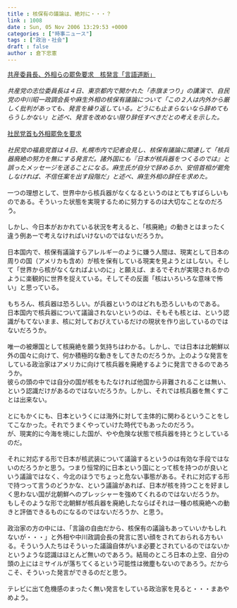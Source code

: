 ```yaml
---
title : 核保有の議論は、絶対に・・・？
link : 1008
date : Sun, 05 Nov 2006 13:29:53 +0000
categories : ["時事ニュース"]
tags : ["政治・社会"]
draft : false
author : 倉下忠憲
---
```


<A HREF="http://www.asahi.com/politics/update/1104/002.html" TARGET="_blank">共産委員長、外相らの罷免要求　核発言「言語道断」</A><BR><BR><I>共産党の志位委員長は４日、東京都内で開かれた「赤旗まつり」の講演で、自民党の中川昭一政調会長や麻生外相の核保有議論について「この２人は内外から厳しく批判があっても、発言を繰り返している。どうにも止まらないなら辞めてもらうしかない」と述べ、発言を改めない限り辞任すべきだとの考えを示した。 </I><BR><BR><A HREF="http://www.asahi.com/politics/update/1104/004.html" TARGET="_blank">社民党首も外相罷免を要求</A><BR><BR><I>社民党の福島党首は４日、札幌市内で記者会見し、核保有議論に関連して「核兵器廃絶の努力を無にする発言だ。諸外国にも『日本が核兵器をつくるのでは』と誤ったメッセージを送ることになる。麻生氏が自分で辞めるか、安倍首相が罷免しなければ、不信任案を出す段階だ」と述べ、麻生外相の辞任を求めた。 </I><BR><BR>一つの理想として、世界中から核兵器がなくなるというのはとてもすばらしいものである。そういった状態を実現するために努力するのは大切なことなのだろう。<BR><BR>しかし、今日本がおかれている状況を考えると、「核廃絶」の動きとはまったく違う例あーで考えなければいけないのではないだろうか。<BR><BR>日本国内で、核保有議論すらアレルギーのように嫌う人間は、現実として日本の周りの国（アメリカも含め）が核を保有している現実を見ようとはしない。そして「世界から核がなくなればよいのに」と願えば、まるでそれが実現されるかのように楽観的に世界を捉えている。そしてその反面「核はいろいろな意味で怖い」と思っている。<BR><BR>もちろん、核兵器は恐ろしい。が兵器というのはどれも恐ろしいものである。<BR>日本国内で核兵器について議論されないというのは、そもそも核とは、という認識がもてないまま、核に対しておびえているだけの現状を作り出しているのではないだろうか。<BR><BR>唯一の被爆国として核廃絶を願う気持ちはわかる。しかし、では日本は北朝鮮以外の国々に向けて、何か積極的な動きをしてきたのだろうか。上のような発言をしている政治家はアメリカに向けて核兵器を廃絶するように発言できるのであろうか。<BR>彼らの頭の中では自分の国が核をもたなければ他国から非難されることは無い、という認識だけがあるのではないだろうか。しかし、それでは核兵器を無くすことは出来ない。<BR><BR>とにもかくにも、日本というくには海外に対して主体的に関わるということをしてこなかった。それでうまくやっていけた時代でもあったのだろう。<BR>が、現実的に今海を境にした国が、やや危険な状態で核兵器を持とうとしているのだ。<BR><BR>それに対応する形で日本が核武装について議論するというのは有効な手段ではないのだろうかと思う。つまり恒常的に日本という国にとって核を持つのが良いという議論ではなく、今北のほうでちょっと危ない事態がある。それに対応する形で持つって言うのどうかな、という議論があれば、日本が核を持つことを好ましく思わない国が北朝鮮へのプレッシャーを強めてくれるのではないだろうか。<BR>もしそのような形で北朝鮮が核兵器を廃絶したならばそれは一種の核廃絶への動きと評価できるものになるのではないだろうか、と思う。<BR><BR>政治家の方の中には、「言論の自由だから、核保有の議論もあっていいかもしれないが・・・」と外相や中川政調会長の発言に苦い顔をされておられる方もいる。そういう人たちはそういった議論自体がいま必要とされているのではないかというような認識はほとんど無いのであろう。結局のところ日本の上空、自分の頭の上にはミサイルが落ちてくるという可能性は微塵もないのであろう。だからこそ、そういった発言ができるのだと思う。<BR><BR>テレビに出て危機感のまったく無い発言をしている政治家を見ると・・・まあやめよう。<br><br>
